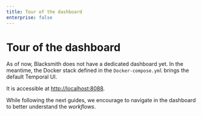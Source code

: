```yaml
---
title: Tour of the dashboard
enterprise: false
---
```


# Tour of the dashboard

As of now, Blacksmith does not have a dedicated dashboard yet. In the meantime,
the Docker stack defined in the `Docker-compose.yml` brings the default Temporal
UI.

It is accessible at <http://localhost:8088>.

While following the next guides, we encourage to navigate in the dashboard to 
better understand the *workflows*.

